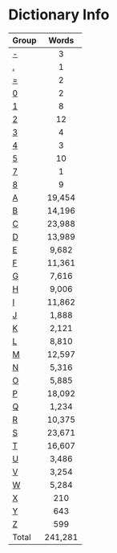 ﻿Dictionary Info
=======


|Group|Words|
|-----|:------:|
|[-](-.json)|3|
|[.](..json)|1|
|[=](=.json)|2|
|[0](0.json)|2|
|[1](1.json)|8|
|[2](2.json)|12|
|[3](3.json)|4|
|[4](4.json)|3|
|[5](5.json)|10|
|[7](7.json)|1|
|[8](8.json)|9|
|[A](A.json)|19,454|
|[B](B.json)|14,196|
|[C](C.json)|23,988|
|[D](D.json)|13,989|
|[E](E.json)|9,682|
|[F](F.json)|11,361|
|[G](G.json)|7,616|
|[H](H.json)|9,006|
|[I](I.json)|11,862|
|[J](J.json)|1,888|
|[K](K.json)|2,121|
|[L](L.json)|8,810|
|[M](M.json)|12,597|
|[N](N.json)|5,316|
|[O](O.json)|5,885|
|[P](P.json)|18,092|
|[Q](Q.json)|1,234|
|[R](R.json)|10,375|
|[S](S.json)|23,671|
|[T](T.json)|16,607|
|[U](U.json)|3,486|
|[V](V.json)|3,254|
|[W](W.json)|5,284|
|[X](X.json)|210|
|[Y](Y.json)|643|
|[Z](Z.json)|599|
|Total|241,281|
